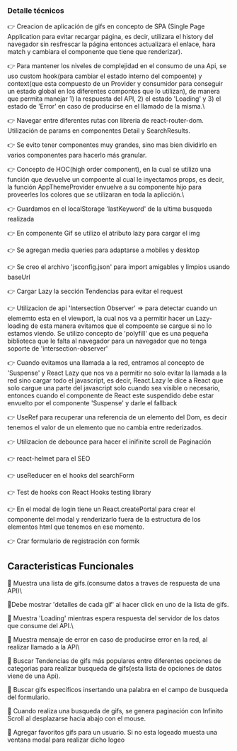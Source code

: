 ### Detalle técnicos

👉 Creacion de aplicación de gifs en concepto de SPA (Single Page Application para evitar recargar página, es decir, utilizara el history del navegador sin resfrescar la página entonces actualizara el enlace, hara match y cambiara el componente que tiene que renderizar).

👉 Para mantener los niveles de complejidad en el consumo de una Api, se uso custom hook(para cambiar el estado interno del compoente) y context(que esta compuesto de un Provider y consumidor para conseguir un estado global en los diferentes compontes que lo utilizan), de manera que permita manejar 1) la respuesta del API, 2) el estado 'Loading' y 3) el estado de 'Error' en caso de producirse en el llamado de la misma.\

👉 Navegar entre diferentes rutas con libreria de react-router-dom. Utilización de params en componentes Detail y SearchResults.

👉 Se evito tener componentes muy grandes, sino mas bien dividirlo en varios componentes para hacerlo más granular.

👉 Concepto de HOC(high order component), en la cual se utilizo una función que devuelve un compoente al cual le inyectamos props, es decir, la función AppThemeProvider envuelve a su componente hijo para proveerles los colores que se utilizaran en toda la aplicción.\

👉 Guardamos en el localStorage 'lastKeyword' de la ultima busqueda realizada

👉 En componente Gif se utilizo el atributo lazy para cargar el img

👉 Se agregan media queries para adaptarse a mobiles y desktop

👉 Se creo el archivo 'jsconfig.json' para import amigables y limpios usando baseUrl

👉 Cargar Lazy la sección Tendencias para evitar el request

👉 Utilizacion de api 'Intersection Observer' => para detectar cuando un elememto esta en el viewport, la cual nos va a permitir hacer un Lazy-loading de esta manera evitamos que el compoente se cargue si no lo estamos viendo. Se utilizo concepto de 'polyfill' que es una pequeña biblioteca que le falta al navegador para un navegador que no tenga soporte de 'intersection-observer'

👉 Cuando evitamos una llamada a la red, entramos al concepto de 'Suspense' y React Lazy
que nos va a permitir no solo evitar la llamada a la red sino cargar todo el javascript, es decir, React.Lazy le dice a React que solo cargue una parte del javascript solo cuando sea visible o necesario, entonces cuando el componente de React este suspendido debe estar envuelto por el componente 'Suspense' y darle el fallback

👉 UseRef para recuperar una referencia de un elemento del Dom, es decir tenemos el valor de un elemento que no cambia entre rederizados.

👉 Utilizacion de debounce para hacer el inifinite scroll de Paginación

👉 react-helmet para el SEO

👉 useReducer en el hooks del searchForm

👉 Test de hooks con React Hooks testing library

👉 En el modal de login tiene un React.createPortal para crear el componente del modal y renderizarlo fuera de la estructura de los elementos html que tenemos en ese momento.

👉 Crar formulario de registración con formik

## Caracteristicas Funcionales

📍 Muestra una lista de gifs.(consume datos a traves de respuesta de una API)\

📍Debe mostrar 'detalles de cada gif' al hacer click en uno de la lista de gifs.

📍 Muestra 'Loading' mientras espera respuesta del servidor de los datos que consume del API.\

📍 Muestra mensaje de error en caso de producirse error en la red, al realizar llamado a la API\

📍 Buscar Tendencias de gifs más populares entre diferentes opciones de categorias para realizar busqueda de gifs(esta lista de opciones de datos viene de una Api).

📍 Buscar gifs especificos insertando una palabra en el campo de busqueda del formulario.

📍 Cuando realiza una busqueda de gifs, se genera paginación con Infinito Scroll al desplazarse hacia abajo con el mouse.

📍 Agregar favoritos gifs para un usuario. Si no esta logeado muesta una ventana modal para realizar dicho logeo
